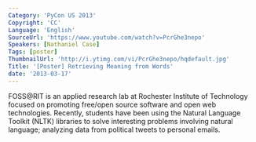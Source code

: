 ```yaml
---
Category: 'PyCon US 2013'
Copyright: 'CC'
Language: 'English'
SourceUrl: 'https://www.youtube.com/watch?v=PcrGhe3nepo'
Speakers: [Nathaniel Case]
Tags: [poster]
ThumbnailUrl: 'http://i.ytimg.com/vi/PcrGhe3nepo/hqdefault.jpg'
Title: '[Poster] Retrieving Meaning from Words'
date: '2013-03-17'
---
```

FOSS@RIT is an applied research lab at Rochester Institute of Technology focused on promoting free/open source software and open web technologies. Recently, students have been using the Natural Language Toolkit (NLTK) libraries to solve interesting problems involving natural language; analyzing data from political tweets to personal emails.

